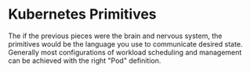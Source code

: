 # Kubernetes Primitives

The if the previous pieces were the brain and nervous system, the primitives would be the language you use to communicate desired state. Generally most configurations of workload scheduling and management can be achieved with the right "Pod" definition. 